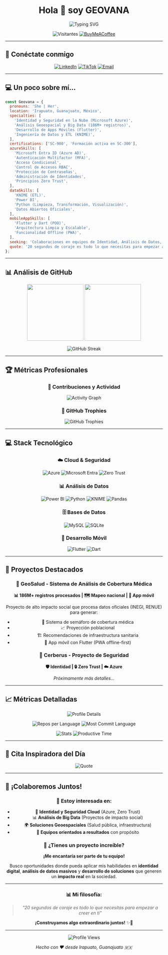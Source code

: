 <h1 align="center">Hola 👋 soy GEOVANA</h1>

<div align="center">
  <img src="https://readme-typing-svg.herokuapp.com?font=Fira+Code&pause=1000&color=00D9FF&center=true&vCenter=true&width=435&lines=Azure+Identity+%26+Cloud+Security+Specialist" alt="Typing SVG" />
</div>

<div align="center">

![Visitantes](https://visitor-badge.laobi.icu/badge?page_id=Geovana78.GeoSalud&style=flat-square&color=0088cc)
[![BuyMeACoffee](https://img.shields.io/badge/Buy%20Me%20a%20Coffee-ffdd00?style=for-the-badge&logo=buy-me-a-coffee&logoColor=black)](https://buymeacoffee.com/geo.salud)

</div>

---

## 🚀 Conéctate conmigo

<div align="center">

[![LinkedIn](https://img.shields.io/badge/LinkedIn-0077B5?style=for-the-badge&logo=linkedin&logoColor=white)](https://www.linkedin.com/in/geovana-sepulveda/)
[![TikTok](https://img.shields.io/badge/TikTok-000000?style=for-the-badge&logo=tiktok&logoColor=white)](https://www.tiktok.com/@geo.cloud?_t=ZS-8zIj8xZXjXD&_r=1)
[![Email](https://img.shields.io/badge/Email-EA4335?style=for-the-badge&logo=gmail&logoColor=white)](mailto:geovana.martinez.sepulveda@gmail.com)

</div>

---

## 💻 Un poco sobre mí...

```javascript
const Geovana = {
  pronouns: 'She | Her',
  location: 'Irapuato, Guanajuato, México',
  specialties: [
    'Identidad y Seguridad en la Nube (Microsoft Azure)',
    'Análisis Geoespacial y Big Data (186M+ registros)',
    'Desarrollo de Apps Móviles (Flutter)',
    'Ingeniería de Datos y ETL (KNIME)',
  ],
  certifications: ['SC-900', 'Formación activa en SC-300'],
  azureSkills: [
    'Microsoft Entra ID (Azure AD)',
    'Autenticación Multifactor (MFA)',
    'Acceso Condicional',
    'Control de Accesos RBAC',
    'Protección de Contraseñas',
    'Administración de Identidades',
    'Principios Zero Trust',
  ],
  dataSkills: [
    'KNIME (ETL)',
    'Power BI',
    'Python (Limpieza, Transformación, Visualización)',
    'Datos Abiertos Oficiales',
  ],
  mobileAppSkills: [
    'Flutter y Dart (POO)',
    'Arquitectura Limpia y Escalable',
    'Funcionalidad Offline (PWA)',
  ],
  seeking: 'Colaboraciones en equipos de Identidad, Análisis de Datos, Seguridad Cloud o Desarrollo con Impacto Social.',
  quote: '20 segundos de coraje es todo lo que necesitas para empezar a creer en ti'
};
```

---

## 📊 Análisis de GitHub

<div align="center">
  
<img height="180em" src="https://github-readme-stats.vercel.app/api?username=Geovana78&show_icons=true&theme=tokyonight&hide_border=true&count_private=true"/>
<img height="180em" src="https://github-readme-stats.vercel.app/api/top-langs/?username=Geovana78&layout=compact&theme=tokyonight&hide_border=true&langs_count=8"/>

</div>

<div align="center">

![GitHub Streak](https://github-readme-streak-stats.herokuapp.com/?user=Geovana78&theme=tokyonight&hide_border=true)

</div>

---

## 🏆 Métricas Profesionales

<div align="center">

### 🎯 Contribuciones y Actividad
![Activity Graph](https://github-readme-activity-graph.vercel.app/graph?username=Geovana78&theme=tokyo-night&hide_border=true&area=true)

### 🏅 GitHub Trophies
![GitHub Trophies](https://github-profile-trophy.vercel.app/?username=Geovana78&theme=tokyonight&no-frame=true&no-bg=false&margin-w=4&row=2&column=4)

</div>

---

## 💻 Stack Tecnológico

<div align="center">

### ☁️ **Cloud & Seguridad**
![Azure](https://img.shields.io/badge/Azure-0078D4?style=for-the-badge&logo=microsoft-azure&logoColor=white)
![Microsoft Entra](https://img.shields.io/badge/Microsoft%20Entra-0078D4?style=for-the-badge&logo=microsoft&logoColor=white)
![Zero Trust](https://img.shields.io/badge/Zero%20Trust-FF6B35?style=for-the-badge&logo=security&logoColor=white)

### 📊 **Análisis de Datos**
![Power BI](https://img.shields.io/badge/Power%20BI-F2C811?style=for-the-badge&logo=powerbi&logoColor=black)
![Python](https://img.shields.io/badge/Python-3776AB?style=for-the-badge&logo=python&logoColor=white)
![KNIME](https://img.shields.io/badge/KNIME-FFF200?style=for-the-badge&logo=knime&logoColor=black)
![Pandas](https://img.shields.io/badge/Pandas-150458?style=for-the-badge&logo=pandas&logoColor=white)

### 🗄️ **Bases de Datos**
![MySQL](https://img.shields.io/badge/MySQL-4479A1?style=for-the-badge&logo=mysql&logoColor=white)
![SQLite](https://img.shields.io/badge/SQLite-003B57?style=for-the-badge&logo=sqlite&logoColor=white)

### 📱 **Desarrollo Móvil**
![Flutter](https://img.shields.io/badge/Flutter-02569B?style=for-the-badge&logo=flutter&logoColor=white)
![Dart](https://img.shields.io/badge/Dart-0175C2?style=for-the-badge&logo=dart&logoColor=white)

</div>

---

## 🎯 Proyectos Destacados

<div align="center">

### 🏥 GeoSalud - Sistema de Análisis de Cobertura Médica
**📊 186M+ registros procesados | 🗺️ Mapeo nacional | 📱 App móvil**

Proyecto de alto impacto social que procesa datos oficiales (INEGI, RENUE) para generar:
- 🎯 Sistema de semáforo de cobertura médica
- 📈 Proyección poblacional
- 🏗️ Recomendaciones de infraestructura sanitaria
- 📱 App móvil con Flutter (PWA offline-first)

### 🔐 Cerberus - Proyecto de Seguridad
**🛡️ Identidad | 🔒 Zero Trust | ☁️ Azure**

*Próximamente más detalles...*

</div>

---

## 📈 Métricas Detalladas

<div align="center">

![Profile Details](https://github-profile-summary-cards.vercel.app/api/cards/profile-details?username=Geovana78&theme=tokyonight)

![Repos per Language](https://github-profile-summary-cards.vercel.app/api/cards/repos-per-language?username=Geovana78&theme=tokyonight) ![Most Commit Language](https://github-profile-summary-cards.vercel.app/api/cards/most-commit-language?username=Geovana78&theme=tokyonight)

![Stats](https://github-profile-summary-cards.vercel.app/api/cards/stats?username=Geovana78&theme=tokyonight) ![Productive Time](https://github-profile-summary-cards.vercel.app/api/cards/productive-time?username=Geovana78&theme=tokyonight&utcOffset=8)

</div>

---

## 💭 Cita Inspiradora del Día

<div align="center">

![Quote](https://quotes-github-readme.vercel.app/api?type=horizontal&theme=tokyonight)

</div>

---

## 🤝 ¡Colaboremos Juntos!

<div align="center">

### 🎯 **Estoy interesada en:**
- 🔐 **Identidad y Seguridad Cloud** (Azure, Zero Trust)
- 📊 **Análisis de Big Data** (Proyectos de impacto social)  
- 🌍 **Soluciones Geoespaciales** (Salud pública, infraestructura)
- 👥 **Equipos orientados a resultados** con propósito

### 📧 **¿Tienes un proyecto increíble?**
**¡Me encantaría ser parte de tu equipo!** 

Busco oportunidades donde pueda aplicar mis habilidades en **identidad digital**, **análisis de datos masivos** y **desarrollo de soluciones** que generen un **impacto real** en la sociedad.

---

### 📊 **Mi filosofía:**
> *"20 segundos de coraje es todo lo que necesitas para empezar a creer en ti"*

**¡Construyamos algo extraordinario juntos!** ✨🚀

---

![Profile Views](https://komarev.com/ghpvc/?username=Geovana78&color=0088cc&style=flat-square&label=Profile+Views)

*Hecho con ❤️ desde Irapuato, Guanajuato 🇲🇽*

</div>
